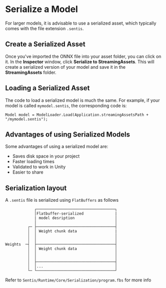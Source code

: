# Serialize a Model

For larger models, it is advisable to use a serialized asset, which typically comes with the file extension `.sentis`.

## Create a Serialized Asset

Once you've imported the ONNX file into your asset folder, you can click on it. In the **Inspector** window, click  **Serialize to StreamingAssets**. This will create a serialized version of your model and save it in the **StreamingAssets** folder.

## Loading a Serialized Asset

The code to load a serialized model is much the same. For example, if your model is called `mymodel.sentis`, the corresponding code is:

```
Model model = ModelLoader.Load(Application.streamingAssetsPath + "/mymodel.sentis");
```

## Advantages of using Serialized Models

Some advantages of using a serialized model are:

* Saves disk space in your project
* Faster loading times
* Validated to work in Unity
* Easier to share


## Serialization layout

A `.sentis` file is serialized using `FlatBuffers` as follows

```
             ┌───────────────────────────────────┐
             │Flatbuffer-serialized              |
             | model desription                  │
             │                                   │
          ┌─ ├───────────────────────────────────┤
          │  │ Weight chunk data                 |
          │  │                                   │
          │  │                                   │
Weights  ─┤  ├───────────────────────────────────┤
          │  │ Weight chunk data                 │
          │  │                                   │
          │  │                                   │
          │  ├───────────────────────────────────┤
          │  │...                                │
          └─ └───────────────────────────────────┘
```
Refer to `Sentis/Runtime/Core/Serialization/program.fbs` for more info
